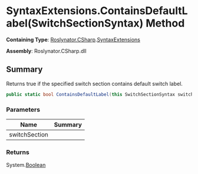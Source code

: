 # SyntaxExtensions\.ContainsDefaultLabel\(SwitchSectionSyntax\) Method

**Containing Type**: [Roslynator.CSharp](../../README.md)\.[SyntaxExtensions](../README.md)

**Assembly**: Roslynator\.CSharp\.dll

## Summary

Returns true if the specified switch section contains default switch label\.

```csharp
public static bool ContainsDefaultLabel(this SwitchSectionSyntax switchSection)
```

### Parameters

| Name | Summary |
| ---- | ------- |
| switchSection | |

### Returns

System\.[Boolean](https://docs.microsoft.com/en-us/dotnet/api/system.boolean)


